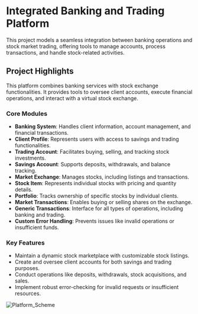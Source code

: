 # Integrated Banking and Trading Platform

This project models a seamless integration between banking operations and stock market trading, offering tools to manage accounts, process transactions, and handle stock-related activities.

## Project Highlights

This platform combines banking services with stock exchange functionalities. It provides tools to oversee client accounts, execute financial operations, and interact with a virtual stock exchange.

### Core Modules

- **Banking System**: Handles client information, account management, and financial transactions.
- **Client Profile**: Represents users with access to savings and trading functionalities.
- **Trading Account**: Facilitates buying, selling, and tracking stock investments.
- **Savings Account**: Supports deposits, withdrawals, and balance tracking.
- **Market Exchange**: Manages stocks, including listings and transactions.
- **Stock Item**: Represents individual stocks with pricing and quantity details.
- **Portfolio**: Tracks ownership of specific stocks by individual clients.
- **Market Transactions**: Enables buying or selling shares on the exchange.
- **Generic Transactions**: Interface for all types of operations, including banking and trading.
- **Custom Error Handling**: Prevents issues like invalid operations or insufficient funds.

### Key Features

- Maintain a dynamic stock marketplace with customizable stock listings.
- Create and oversee client accounts for both savings and trading purposes.
- Conduct operations like deposits, withdrawals, stock acquisitions, and sales.
- Implement robust error-checking for invalid requests or insufficient resources.

![Platform_Scheme](https://github.com/user-attachments/assets/208c86ee-3800-4603-a1fd-85076e1258b4)
